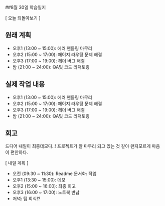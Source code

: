 ##8월 30일 학습일지

[ 오늘 되돌아보기 ]

## 원래 계획

- 오후1 (13:00 ~ 15:00): 에러 핸들링 마무리
- 오후2 (15:00 ~ 17:00): 페이지 라우팅 문제 해결
- 오후3 (17:00 ~ 19:00): 헤더 버그 해결
- 밤 (21:00 ~ 24:00): QA및 코드 리팩토링

## 실제 작업 내용

- 오후1 (13:00 ~ 15:00): 에러 핸들링 마무리
- 오후2 (15:00 ~ 17:00): 페이지 라우팅 문제 해결
- 오후3 (17:00 ~ 19:00): 헤더 버그 해결
- 밤 (21:00 ~ 24:00): QA및 코드 리팩토링

## 회고

드디어 내일이 최종데모다..! 프로젝트가 잘 마무리 되고 있는 것 같아 왠지모르게 마음이 편안하다.

[ 내일 계획 ]

- 오전 (09:30 ~ 11:30): Readme 문서화: 작업
- 오후1 (13:30 ~ 15:00): 데모
- 오후2 (15:00 ~ 16:00): 최종 회고
- 오후3 (16:00 ~ 17:00): 노트북 반납
- 저녁: 팀 회식!?

